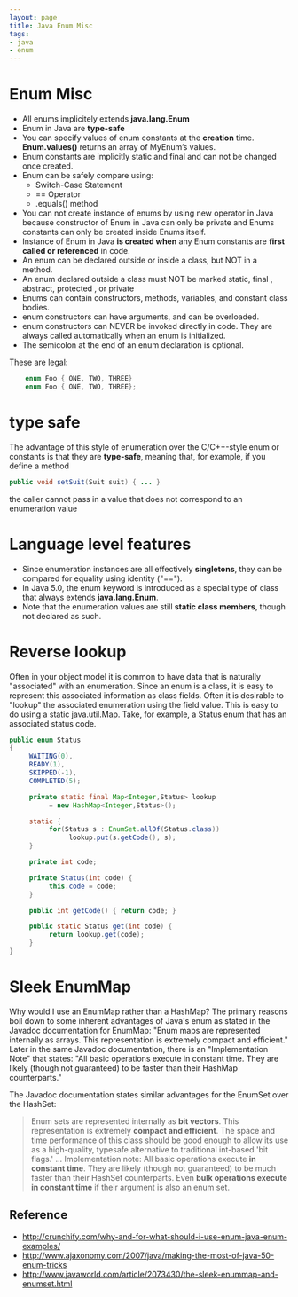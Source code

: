 ```yaml
---
layout: page
title: Java Enum Misc
tags:
- java
- enum
---
```

# Enum Misc

- All enums implicitely extends **java.lang.Enum**
- Enum in Java are **type-safe**
- You can specify values of enum constants at the **creation** time. **Enum.values()** returns an array of MyEnum’s values.
- Enum constants are implicitly static and final and can not be changed once created.
- Enum can be safely compare using:
   - Switch-Case Statement
   - == Operator
   - .equals() method
- You can not create instance of enums by using new operator in Java because constructor of Enum in Java can only be private and Enums constants can only be created inside Enums itself.
- Instance of Enum in Java **is created when** any Enum constants are **first called or referenced** in code.
- An enum can be declared outside or inside a class, but NOT in a method.
- An enum declared outside a class must NOT be marked static, final , abstract, protected , or private
- Enums can contain constructors, methods, variables, and constant class bodies.
- enum constructors can have arguments, and can be overloaded.
- enum constructors can NEVER be invoked directly in code. They are always called automatically when an enum is initialized.
- The semicolon at the end of an enum declaration is optional.

These are legal:
```java
    enum Foo { ONE, TWO, THREE}
    enum Foo { ONE, TWO, THREE};
```

# type safe
The advantage of this style of enumeration over the C/C++-style enum or constants is that they are **type-safe**, meaning that, for example, if you define a method
```java
public void setSuit(Suit suit) { ... }
```
the caller cannot pass in a value that does not correspond to an enumeration value

# Language level features
- Since enumeration instances are all effectively **singletons**, they can be compared for equality using identity ("==").
- In Java 5.0, the enum keyword is introduced as a special type of class that always extends **java.lang.Enum**.
- Note that the enumeration values are still **static class members**, though not declared as such.

# Reverse lookup
Often in your object model it is common to have data that is naturally "associated" with an enumeration. Since an enum is a class, it is easy to represent this associated information as class fields. Often it is desirable to "lookup" the associated enumeration using the field value. This is easy to do using a static java.util.Map. Take, for example, a Status enum that has an associated status code.
```java
public enum Status
{
     WAITING(0),
     READY(1),
     SKIPPED(-1),
     COMPLETED(5);

     private static final Map<Integer,Status> lookup
          = new HashMap<Integer,Status>();

     static {
          for(Status s : EnumSet.allOf(Status.class))
               lookup.put(s.getCode(), s);
     }

     private int code;

     private Status(int code) {
          this.code = code;
     }

     public int getCode() { return code; }

     public static Status get(int code) {
          return lookup.get(code);
     }
}
```
# Sleek EnumMap
Why would I use an EnumMap rather than a HashMap?  The primary reasons boil down to some inherent advantages of Java's enum as stated in the Javadoc documentation for EnumMap: "Enum maps are represented internally as arrays. This representation is extremely compact and efficient." Later in the same Javadoc documentation, there is an "Implementation Note" that states: "All basic operations execute in constant time. They are likely (though not guaranteed) to be faster than their HashMap counterparts."

The Javadoc documentation states similar advantages for the EnumSet over the HashSet:

> Enum sets are represented internally as **bit vectors**. This representation is extremely **compact and efficient**. The space and time performance of this class should be good enough to allow its use as a high-quality, typesafe alternative to traditional int-based 'bit flags.'  ... Implementation note: All basic operations execute **in constant time**. They are likely (though not guaranteed) to be much faster than their HashSet counterparts. Even **bulk operations execute in constant time** if their argument is also an enum set.





## Reference
- http://crunchify.com/why-and-for-what-should-i-use-enum-java-enum-examples/
- http://www.ajaxonomy.com/2007/java/making-the-most-of-java-50-enum-tricks
- http://www.javaworld.com/article/2073430/the-sleek-enummap-and-enumset.html
